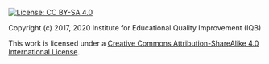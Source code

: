[![License: CC BY-SA 4.0](https://img.shields.io/badge/License-CC%20BY--SA%204.0-lightgrey.svg)](https://creativecommons.org/licenses/by-sa/4.0/)

Copyright (c) 2017, 2020 Institute for Educational Quality Improvement (IQB)

This work is licensed under a 
[Creative Commons Attribution-ShareAlike 4.0 International License](https://creativecommons.org/licenses/by-sa/4.0/).
